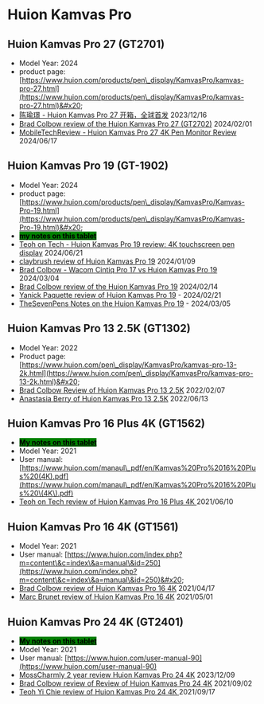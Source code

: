 # Huion Kamvas Pro

## Huion Kamvas Pro 27 (GT2701)

* Model Year: 2024
* product page: [https://www.huion.com/products/pen\_display/KamvasPro/kamvas-pro-27.html](https://www.huion.com/products/pen\_display/KamvasPro/kamvas-pro-27.html)&#x20;
* [陈瑜璟 - Huion Kamvas Pro 27 开箱，全球首发](https://www.youtube.com/watch?v=n4Jly9fYHjo) 2023/12/16&#x20;
* [Brad Colbow review of the Huion Kamvas Pro 27 (GT2702)](https://www.youtube.com/watch?v=-NoCdSWq8AM) 2024/02/01
* [MobileTechReview - Huion Kamvas Pro 27 4K Pen Monitor Review](https://www.youtube.com/watch?v=DAe2T85zyz0) 2024/06/17&#x20;

## Huion Kamvas Pro 19 (GT-1902)

* Model Year: 2024
* product page: [https://www.huion.com/products/pen\_display/KamvasPro/Kamvas-Pro-19.html](https://www.huion.com/products/pen\_display/KamvasPro/Kamvas-Pro-19.html)&#x20;
* [<mark style="background-color:green;">**my notes on this tablet**</mark>](7p-notes-huion-gt1902.md)&#x20;
* [Teoh on Tech - Huion Kamvas Pro 19 review: 4K touchscreen pen display](https://www.youtube.com/watch?v=oSdZYmkOGKE) 2024/06/21&#x20;
* [claybrush review of Huion Kamvas Pro 19](https://www.youtube.com/watch?v=hvrPw6mlrlQ) 2024/01/09
* [Brad Colbow - Wacom Cintiq Pro 17 vs Huion Kamvas Pro 19](https://www.youtube.com/watch?v=6kh07G\_L\_qU) 2024/03/04
* [Brad Colbow review of the Huion Kamvas Pro 19](https://www.youtube.com/watch?v=WxdFXfuPvN4) 2024/02/14
* [Yanick Paquette review of Huion Kamvas Pro 19](https://www.youtube.com/watch?v=t-Qo1jTVibY) - 2024/02/21
* [TheSevenPens Notes on the Huion Kamvas Pro 19](https://www.youtube.com/watch?v=CnTBrhUhciM) - 2024/03/05

## Huion Kamvas Pro 13 2.5K (GT1302)

* Model Year: 2022
* Product page: [https://www.huion.com/pen\_display/KamvasPro/kamvas-pro-13-2k.html](https://www.huion.com/pen\_display/KamvasPro/kamvas-pro-13-2k.html)&#x20;
* [Brad Colbow Review of Huion Kamvas Pro 13 2.5K](https://youtu.be/8Zqmvccypuc) 2022/02/07
* [Anastasia Berry of Huion Kamvas Pro 13 2.5K](https://youtu.be/UXPdIF1cZp0) 2022/06/13

## Huion Kamvas Pro 16 Plus 4K (GT1562)

* [<mark style="background-color:green;">**My notes on this tablet**</mark>](7p-notes-huion-gt1562.md)
* Model Year: 2021
* User manual: [https://www.huion.com/manaul\_pdf/en/Kamvas%20Pro%2016%20Plus%20(4K).pdf](https://www.huion.com/manaul\_pdf/en/Kamvas%20Pro%2016%20Plus%20\(4K\).pdf)
* [Teoh on Tech review of Huion Kamvas Pro 16 Plus 4K ](https://www.youtube.com/watch?v=0sfbhhXoR8E)2021/06/10

## Huion Kamvas Pro 16 4K (GT1561)

* Model Year: 2021
* User manual: [https://www.huion.com/index.php?m=content\&c=index\&a=manual\&id=250](https://www.huion.com/index.php?m=content\&c=index\&a=manual\&id=250)&#x20;
* [Brad Colbow review of Huion Kamvas Pro 16 4K](https://youtu.be/7P3RW0JxgPU) 2021/04/17&#x20;
* [Marc Brunet review of Huion Kamvas Pro 16 4K](https://youtu.be/KlBDEezxjiw) 2021/05/01

## Huion Kamvas Pro 24 4K (GT2401)

* [<mark style="background-color:green;">**My notes on this tablet**</mark>](7p-notes-huion-gt2401.md)&#x20;
* Model Year: 2021
* User manual: [https://www.huion.com/user-manual-90](https://www.huion.com/user-manual-90) &#x20;
* [MossCharmly 2 year review Huion Kamvas Pro 24 4K](https://www.youtube.com/watch?v=XwD\_7x2S-7g) 2023/12/09
* [Brad Colbow review of Review of Huion Kamvas Pro 24 4K](https://www.youtube.com/watch?v=HvQxDrzgbOo) 2021/09/02
* [Teoh Yi Chie review of Huion Kamvas Pro 24 4K ](https://www.youtube.com/watch?v=r8k5qsgJXlM)2021/09/17

